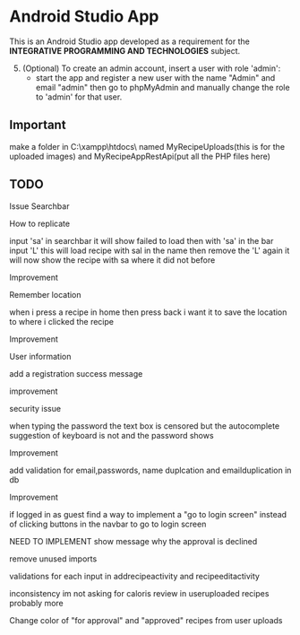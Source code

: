 # Android Studio App

This is an Android Studio app developed as a requirement for the **INTEGRATIVE PROGRAMMING AND TECHNOLOGIES** subject.


5. (Optional) To create an admin account, insert a user with role 'admin':
   - start the app and register a new user with the name "Admin" and email "admin" then go to phpMyAdmin and manually change the role to 'admin' for that user.
## Important
make a folder in C:\xampp\htdocs\ named MyRecipeUploads(this is for the uploaded images) and MyRecipeAppRestApi(put all the PHP files here)

## TODO
Issue
Searchbar

How to replicate

input 'sa' in searchbar it will show failed to load
then with 'sa' in the bar input 'L' this will load recipe with sal in the name
then remove the 'L' again it will now show the recipe with sa where it did not before

Improvement

Remember location

when i press a recipe in home then press back i want it to save the location to where i clicked the recipe

Improvement

User information

add a registration success message

improvement

security issue

when typing the password the text box is censored but the autocomplete suggestion of keyboard is not and the password shows

Improvement

add validation for email,passwords, name duplcation and emailduplication in db

Improvement

if logged in as guest find a way to implement a "go to login screen" instead of clicking buttons in the navbar to go to login screen

NEED TO IMPLEMENT
show message why the approval is declined

remove unused imports

validations for each input in addrecipeactivity and recipeeditactivity

inconsistency im not asking for caloris review in useruploaded recipes probably more 

Change color of "for approval" and "approved" recipes from user uploads
